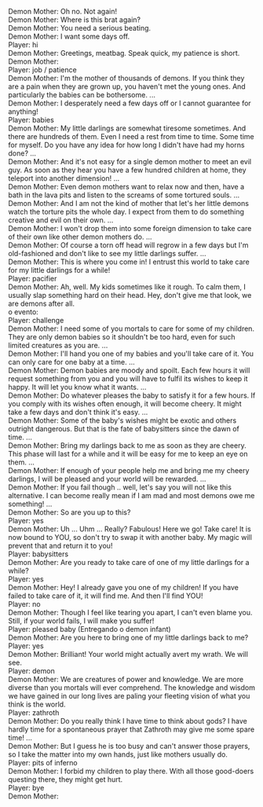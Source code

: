 Demon Mother: Oh no. Not again!  
Demon Mother: Where is this brat again?  
Demon Mother: You need a serious beating.  
Demon Mother: I want some days off.  
Player: hi  
Demon Mother: Greetings, meatbag. Speak quick, my patience is short.  
 Demon Mother:  
Player: job / patience  
Demon Mother: I'm the mother of thousands of demons. If you think they are a pain when they are grown up, you haven't met the young ones. And particularly the babies can be bothersome. ...  
Demon Mother: I desperately need a few days off or I cannot guarantee for anything!  
Player: babies  
Demon Mother: My little darlings are somewhat tiresome sometimes. And there are hundreds of them. Even I need a rest from time to time. Some time for myself. Do you have any idea for how long I didn't have had my horns done? ...  
Demon Mother: And it's not easy for a single demon mother to meet an evil guy. As soon as they hear you have a few hundred children at home, they teleport into another dimension! ...  
Demon Mother: Even demon mothers want to relax now and then, have a bath in the lava pits and listen to the screams of some tortured souls. ...  
Demon Mother: And I am not the kind of mother that let's her little demons watch the torture pits the whole day. I expect from them to do something creative and evil on their own. ...  
Demon Mother: I won't drop them into some foreign dimension to take care of their own like other demon mothers do. ...  
Demon Mother: Of course a torn off head will regrow in a few days but I'm old-fashioned and don't like to see my little darlings suffer. ...  
Demon Mother: This is where you come in! I entrust this world to take care for my little darlings for a while!  
Player: pacifier  
Demon Mother: Ah, well. My kids sometimes like it rough. To calm them, I usually slap something hard on their head. Hey, don't give me that look, we are demons after all.  
 o evento:  
Player: challenge  
Demon Mother: I need some of you mortals to care for some of my children. They are only demon babies so it shouldn't be too hard, even for such limited creatures as you are. ...  
Demon Mother: I'll hand you one of my babies and you'll take care of it. You can only care for one baby at a time. ...  
Demon Mother: Demon babies are moody and spoilt. Each few hours it will request something from you and you will have to fulfil its wishes to keep it happy. It will let you know what it wants. ...  
Demon Mother: Do whatever pleases the baby to satisfy it for a few hours. If you comply with its wishes often enough, it will become cheery. It might take a few days and don't think it's easy. ...  
Demon Mother: Some of the baby's wishes might be exotic and others outright dangerous. But that is the fate of babysitters since the dawn of time. ...  
Demon Mother: Bring my darlings back to me as soon as they are cheery. This phase will last for a while and it will be easy for me to keep an eye on them. ...  
Demon Mother: If enough of your people help me and bring me my cheery darlings, I will be pleased and your world will be rewarded. ...  
Demon Mother: If you fail though .. well, let's say you will not like this alternative. I can become really mean if I am mad and most demons owe me something! ...  
Demon Mother: So are you up to this?  
Player: yes  
Demon Mother: Uh ... Uhm ... Really? Fabulous! Here we go! Take care! It is now bound to YOU, so don't try to swap it with another baby. My magic will prevent that and return it to you!  
Player: babysitters  
Demon Mother: Are you ready to take care of one of my little darlings for a while?  
Player: yes  
Demon Mother: Hey! I already gave you one of my children! If you have failed to take care of it, it will find me. And then I'll find YOU!  
Player: no  
Demon Mother: Though I feel like tearing you apart, I can't even blame you. Still, if your world fails, I will make you suffer!  
Player: pleased baby (Entregando o demon infant)  
Demon Mother: Are you here to bring one of my little darlings back to me?  
Player: yes  
Demon Mother: Brilliant! Your world might actually avert my wrath. We will see.  
Player: demon  
Demon Mother: We are creatures of power and knowledge. We are more diverse than you mortals will ever comprehend. The knowledge and wisdom we have gained in our long lives are paling your fleeting vision of what you think is the world.  
Player: zathroth  
Demon Mother: Do you really think I have time to think about gods? I have hardly time for a spontaneous prayer that Zathroth may give me some spare time! ...  
Demon Mother: But I guess he is too busy and can't answer those prayers, so I take the matter into my own hands, just like mothers usually do.  
Player: pits of inferno  
Demon Mother: I forbid my children to play there. With all those good-doers questing there, they might get hurt.  
Player: bye  
Demon Mother: <Grumbles>  
